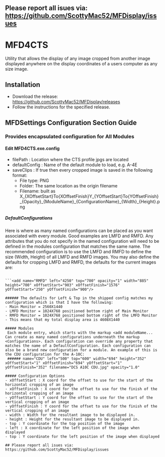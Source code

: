 ## Please report all isues via: https://github.com/ScottyMac52/MFDisplay/issues

# MFD4CTS
Utility that allows the display of any image cropped from another image displayed anywhere on the display coordinates of a users computer as any size image.

## Installation
 - Download the release: https://github.com/ScottyMac52/MFDisplay/releases
 - Follow the instructions for the specified release.

 ## MFDSettings Configuration Section Guide
  ### Provides encapsulated configuration for All Modules
  #### Edit MFD4CTS.exe.config 
  - filePath : Location where the CTS profile jpgs are located 
  - defaultConfig : Name of the default module to load, e.g. A-4E
  - saveClips : If true then every cropped image is saved in the following format:
    - File type: PNG
    - Folder: The same location as the origin filename
    - Filename: built as 
 X_{XOffsetStart}To{XOffsetFinish}Y_{YOffsetStart}To{YOffsetFinish}\_{Opacity}\_{ModuleName}\_{ConfigurationName}\_{Width}\_{Height}.png     
##### DefaultConfigurations
Here is where as many named configurations can be placed as you want associated with every module. Good examples are LMFD and RMFD. Any attributes that you do not specify in the named configuration will need to be defined in the modules configuration that matches the same name. The recommended configuration is to use the LMFD and RMFD to define the size (Width, Height) of all LMFD and RMFD images. You may also define the defaults for cropping LMFD and RMFD, the defaults for the current images are:
```<add name="LMFD" left="2575" top="700" opacity="1" width="885" height="700" xOffsetStart="101" xOffsetFinish="776" yOffsetStart="250" yOffsetFinish="900"/>

```<add name="RMFD" left="4250" top="700" opacity="1" width="885" height="700" xOffsetStart="903" xOffsetFinish="1576"  yOffsetStart="250" yOffsetFinish="900"/>

###### The defaults for Left & Top in the shipped config matches my configuration which is that I have the following:
- Main Monitor = 2560X1440
- LMFD Monitor = 1024X768 positioned bottom right of Main Monitor
- RMFD Monitor = 1024X768 positioned bottom right of the LMFD Monitor
- This means that my total display area is 4608X1440 

##### Modules
 Each module entry, which starts with the markup <add moduleName... Can create as many named configurations underneath the markup <Configurations>. Each configuration can override any property that matches the name of a DefaultConfiguration. Each configuration can also be a brand new configuration for a module. An example of this is the CDU configuration for the A-10C:
 ###### name="CDU" left="500" top="600" width="694" height="352" xOffsetStart="1" xOffsetFinish="694" yOffsetStart="1" yOffsetFinish="352" filename="DCS A10C CDU.jpg" opacity="1.0"
   
##### Configuration Options
- xOffsetStart : X coord for the offset to use for the start of the horizontal cropping of an image
- xOffsetFinish : X coord for the offset to use for the finish of the horizontal cropping of an image
- yOffsetStart : Y coord for the offset to use for the start of the vertical cropping of an image
- yOffsetFinish : Y coord for the offset to use for the finish of the vertical cropping of an image
- width : Width for the resultant image to be displayed in.
- height : Height for the resultant image to be displayed in.
- top : Y coordinate for the top position of the image 
- left : X coordinate for the left position of the image when displayed
- top : Y coordinate for the left position of the image when displayed

## Please report all isues via: https://github.com/ScottyMac52/MFDisplay/issues

